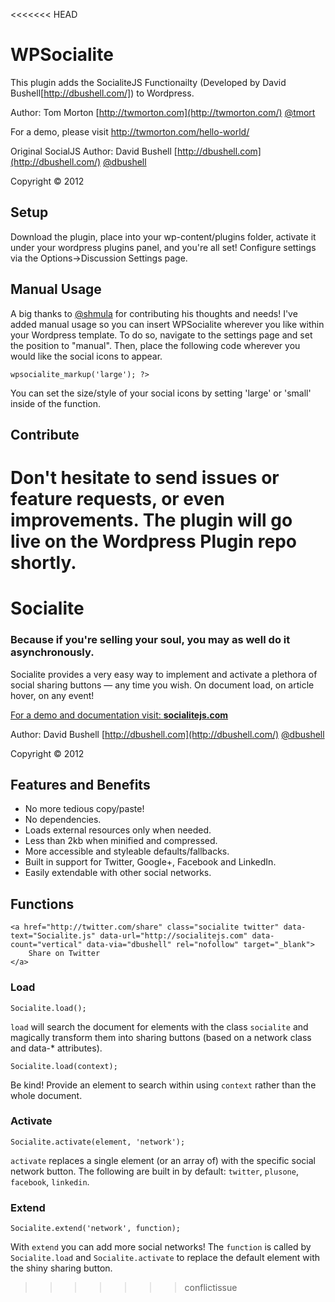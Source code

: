 <<<<<<< HEAD
# WPSocialite

This plugin adds the SocialiteJS Functionailty (Developed by David Bushell[http://dbushell.com/]) to Wordpress. 

Author: Tom Morton [http://twmorton.com](http://twmorton.com/) [@tmort](http://twitter.com/tmort/)

For a demo, please visit http://twmorton.com/hello-world/


Original SocialJS Author: David Bushell [http://dbushell.com](http://dbushell.com/) [@dbushell](http://twitter.com/dbushell/)

Copyright © 2012

## Setup

Download the plugin, place into your wp-content/plugins folder, activate it under your wordpress plugins panel, and you're all set! Configure settings via the Options->Discussion Settings page. 

## Manual Usage

A big thanks to [@shmula](http://twitter.com/shmula/) for contributing his thoughts and needs! I've added manual usage so you can insert WPSocialite wherever you like within your Wordpress template. To do so, navigate to the settings page and set the position to "manual". Then, place the following code wherever you would like the social icons to appear. 

<code><?php echo $wpsocialite->wpsocialite_markup('large'); ?> </code> 

You can set the size/style of your social icons by setting 'large' or 'small' inside of the function. 

## Contribute

Don't hesitate to send issues or feature requests, or even improvements. The plugin will go live on the Wordpress Plugin repo shortly. 
=======
# Socialite

### Because if you're selling your soul, you may as well do it asynchronously.

Socialite provides a very easy way to implement and activate a plethora of social sharing buttons — any time you wish. On document load, on article hover, on any event!

[For a demo and documentation visit: **socialitejs.com**](http://www.socialitejs.com/)

Author: David Bushell [http://dbushell.com](http://dbushell.com/) [@dbushell](http://twitter.com/dbushell/)

Copyright © 2012

## Features and Benefits

* No more tedious copy/paste!
* No dependencies.
* Loads external resources only when needed.
* Less than 2kb when minified and compressed.
* More accessible and styleable defaults/fallbacks.
* Built in support for Twitter, Google+, Facebook and LinkedIn.
* Easily extendable with other social networks.

## Functions

	<a href="http://twitter.com/share" class="socialite twitter" data-text="Socialite.js" data-url="http://socialitejs.com" data-count="vertical" data-via="dbushell" rel="nofollow" target="_blank">
		Share on Twitter
	</a>

### Load

	Socialite.load();

`load` will search the document for elements with the class `socialite` and magically transform them into sharing buttons (based on a network class and data-* attributes).

	Socialite.load(context);

Be kind! Provide an element to search within using `context` rather than the whole document.

### Activate

	Socialite.activate(element, 'network');

`activate` replaces a single element (or an array of) with the specific social network button. The following are built in by default: `twitter`, `plusone`, `facebook`, `linkedin`.

### Extend

	Socialite.extend('network', function);

With `extend` you can add more social networks! The `function` is called by `Socialite.load` and `Socialite.activate` to replace the default element with the shiny sharing button. 
>>>>>>> conflictissue

